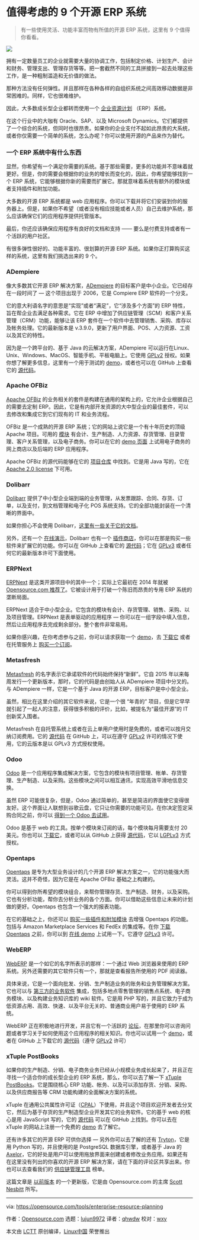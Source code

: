 值得考虑的 9 个开源 ERP 系统
======

> 有一些使用灵活、功能丰富而物有所值的开源 ERP 系统，这里有 9 个值得你看看。

![](https://opensource.com/sites/default/files/styles/image-full-size/public/lead-images/BUSINESS_orgchart1.png?itok=tukiFj89)

拥有一定数量员工的企业就需要大量的协调工作，包括制定价格、计划生产、会计和财务、管理支出、管理存货等等。把一套截然不同的工具拼接到一起去处理这些工作，是一种粗制滥造和无价值的做法。

那种方法没有任何弹性。并且那样在各种各样的自组织系统之间高效移动数据是非常困难的。同样，它也很难维护。

因此，大多数成长型企业都转而使用一个 [企业资源计划][1] （ERP）系统。

在这个行业中的大咖有 Oracle、SAP、以及 Microsoft Dynamics。它们都提供了一个综合的系统，但同时也很昂贵。如果你的企业支付不起如此昂贵的大系统，或者你仅需要一个简单的系统，怎么办呢？你可以使用开源的产品来作为替代。

### 一个 ERP 系统中有什么东西

显然，你希望有一个满足你需要的系统。基于那些需要，更多的功能并不意味着就更好。但是，你的需要会根据你的业务的增长而变化的，因此，你希望能够找到一个 ERP 系统，它能够根据你新的需要而扩展它。那就意味着系统有额外的模块或者支持插件和附加功能。

大多数的开源 ERP 系统都是 web 应用程序。你可以下载并将它们安装到你的服务器上。但是，如果你不希望（或者没有相应技能或者人员）自己去维护系统，那么应该确保它们的应用程序提供托管版本。

最后，你还应该确保应用程序有良好的文档和支持 —— 要么是付费支持或者有一个活跃的用户社区。

有很多弹性很好的、功能丰富的、很划算的开源 ERP 系统。如果你正打算购买这样的系统，这里有我们挑选出来的 9 个。

### ADempiere

像大多数其它开源 ERP 解决方案，[ADempiere][2] 的目标客户是中小企业。它已经存在一段时间了 — 这个项目出现于 2006，它是 Compiere ERP 软件的一个分支。

它的意大利语名字的意思是“实现”或者“满足”，它“涉及多个方面”的 ERP 特性，旨在帮企业去满足各种需求。它在 ERP 中增加了供应链管理（SCM）和客户关系管理（CRM）功能，能够让该 ERP 套件在一个软件中去管理销售、采购、库存以及帐务处理。它的最新版本是 v.3.9.0，更新了用户界面、POS、人力资源、工资以及其它的特性。

因为是一个跨平台的、基于 Java 的云解决方案，ADempiere 可以运行在Linux、Unix、Windows、MacOS、智能手机、平板电脑上。它使用 [GPLv2][3] 授权。如果你想了解更多信息，这里有一个用于测试的 [demo][4]，或者也可以在 GitHub 上查看它的 [源代码][5]。

### Apache OFBiz

[Apache OFBiz][6] 的业务相关的套件是构建在通用的架构上的，它允许企业根据自己的需要去定制 ERP。因此，它是有内部开发资源的大中型企业的最佳套件，可以去修改和集成它到它们现有的 IT 和业务流程。

OFBiz 是一个成熟的开源 ERP 系统；它的网站上说它是一个有十年历史的顶级 Apache 项目。可用的 [模块][7] 有会计、生产制造、人力资源、存货管理、目录管理、客户关系管理，以及电子商务。你可以在它的 [demo 页面][8] 上试用电子商务的网上商店以及后端的 ERP 应用程序。

Apache OFBiz 的源代码能够在它的 [项目仓库][9] 中找到。它是用 Java 写的，它在 [Apache 2.0 license][10] 下可用。

### Dolibarr

[Dolibarr][11] 提供了中小型企业端到端的业务管理，从发票跟踪、合同、存货、订单，以及支付，到文档管理和电子化 POS 系统支持。它的全部功能封装在一个清晰的界面中。

如果你担心不会使用 Dolibarr，[这里有一些关于它的文档][12]。

另外，还有一个 [在线演示][13]，Dolibarr 也有一个 [插件商店][14]，你可以在那是购买一些软件来扩展它的功能。你可以在 GitHub 上查看它的 [源代码][15]；它在 [GPLv3][16] 或者任何它的最新版本许可下面使用。

### ERPNext

[ERPNext][17] 是这类开源项目中的其中一个；实际上它最初在 2014 年就被 [Opensource.com 推荐了][18]。它被设计用于打破一个陈旧而昂贵的专用 ERP 系统的垄断局面。

ERPNext 适合于中小型企业。它包含的模块有会计、存货管理、销售、采购、以及项目管理。ERPNext 是表单驱动的应用程序 — 你可以在一组字段中填入信息，然后让应用程序去完成剩余部分。整个套件非常易用。

如果你感兴趣，在你考虑参与之前，你可以请求获取一个 [demo][19]，去 [下载它][20] 或者在托管服务上 [购买一个订阅][21]。

### Metasfresh

[Metasfresh][22] 的名字表示它承诺软件的代码始终保持“新鲜”。它自 2015 年以来每周发行一个更新版本，那时，它的代码是由创始人从 ADempiere 项目中分叉的。与 ADempiere 一样，它是一个基于 Java 的开源 ERP，目标客户是中小型企业。

虽然，相比在这里介绍的其它软件来说，它是一个很 “年青的” 项目，但是它早早就引起了一起人的注意，获得很多积极的评价，比如，被提名为“最佳开源”的 IT 创新奖入围者。

Metasfresh 在自托管系统上或者在云上单用户使用时是免费的，或者可以按月交纳订阅费用。它的 [源代码][23] 在 GitHub 上，可以在遵守 [GPLv2][24] 许可的情况下使用，它的云版本是以 GPLv3 方式授权使用。

### Odoo

[Odoo][25] 是一个应用程序集成解决方案，它包含的模块有项目管理、帐单、存货管理、生产制造、以及采购。这些模块之间可以相互通讯，实现高效平滑地信息交换。

虽然 ERP 可能很复杂，但是，Odoo 通过简单的，甚至是简洁的界面使它变得很友好。这个界面让人联想到谷歌云盘，它只让你需要的功能可见。在你决定签定采购合同之前，你可以 [得到一个 Odoo 去试用][26]。

Odoo 是基于 web 的工具。按单个模块来订阅的话，每个模块每月需要支付 20 美元。你也可以 [下载它][27]，或者可以从 GitHub 上获得 [源代码][28]，它以 [LGPLv3][29] 方式授权。

### Opentaps

[Opentaps][30] 是专为大型业务设计的几个开源 ERP 解决方案之一，它的功能强大而灵活。这并不奇怪，因为它是在  Apache OFBiz 基础之上构建的。

你可以得到你所希望的模块组合，来帮你管理存货、生产制造、财务，以及采购。它也有分析功能，帮你去分析业务的各个方面。你可以借助这些信息让未来的计划做的更好。Opentaps 也包含一个强大的报表功能。

在它的基础之上，你还可以 [购买一些插件和附加模块][31] 去增强 Opentaps 的功能。包括与 Amazon Marketplace Services 和 FedEx 的集成等。在你 [下载 Opentaps][32] 之前，你可以到 [在线 demo][33] 上试用一下。它遵守 [GPLv3][34] 许可。

### WebERP

[WebERP][35] 是一个如它的名字所表示的那样：一个通过 Web 浏览器来使用的 ERP 系统。另外还需要的其它软件只有一个，那就是查看报告所使用的 PDF 阅读器。

具体来说，它是一个面向批发、分销、生产制造业务的账务和业务管理解决方案。它也可以与 [第三方的业务软件][36] 集成，包括多地点零售管理的销售点系统、电子商务模块、以及构建业务知识库的 wiki 软件。它是用 PHP 写的，并且它致力于成为低资源占用、高效、快速、以及平台无关的、普通商业用户易于使用的 ERP 系统。

WebERP 正在积极地进行开发，并且它有一个活跃的 [论坛][37]，在那里你可以咨询问题或者学习关于如何使用这个应用程序的相关知识。你也可以试用一个 [demo][38]，或者在 GitHub 上下载它的 [源代码][39]（遵守 [GPLv2][40] 许可）

### xTuple PostBooks

如果你的生产制造、分销、电子商务业务已经从小规模业务成长起来了，并且正在寻找一个适合你的成长型企业的 ERP 系统，那么，你可以去了解一下 [xTuple PostBooks][41]。它是围绕核心 ERP 功能、帐务、以及可以添加存货、分销、采购、以及供应商报告等 CRM 功能构建的全面解决方案的系统。

xTuple 在通用公共属性许可证（[CPAL][42]）下使用，并且这个项目欢迎开发者去分叉它，然后为基于存货的生产制造型企业开发其它的业务软件。它的基于 web 的核心是用 JavaScript 写的，它的 [源代码][43] 可以在 GitHub 上找到。你可以去在 xTuple 的网站上注册一个免费的 [demo][44] 去了解它。

还有许多其它的开源 ERP 可供你选择 — 另外你可以去了解的还有 [Tryton][45]，它是用 Python 写的，并且使用的是 PostgreSQL 数据库引擎，或者基于 Java 的 [Axelor][46]，它的好处是用户可以使用拖放界面来创建或者修改业务应用。如果还有在这里没有列出的你喜欢的开源 ERP 解决方案，请在下面的评论区共享出来。你也可以去查看我们的 [供应链管理工具][47] 榜单。

这篇文章是 [以前版本][48] 的一个更新版，它是由 Opensource.com 的主席 [Scott Nesbitt][49] 所写。

--------------------------------------------------------------------------------

via: https://opensource.com/tools/enterprise-resource-planning

作者：[Opensource.com][a]
选题：[lujun9972](https://github.com/lujun9972)
译者：[qhwdw](https://github.com/qhwdw)
校对：[wxy](https://github.com/wxy)

本文由 [LCTT](https://github.com/LCTT/TranslateProject) 原创编译，[Linux中国](https://linux.cn/) 荣誉推出

[a]:https://opensource.com
[1]:http://en.wikipedia.org/wiki/Enterprise_resource_planning
[2]:http://www.adempiere.net/welcome
[3]:http://wiki.adempiere.net/License
[4]:http://www.adempiere.net/web/guest/demo
[5]:https://github.com/adempiere/adempiere
[6]:http://ofbiz.apache.org/
[7]:https://ofbiz.apache.org/business-users.html#UsrModules
[8]:http://ofbiz.apache.org/ofbiz-demos.html
[9]:http://ofbiz.apache.org/source-repositories.html
[10]:http://www.apache.org/licenses/LICENSE-2.0
[11]:http://www.dolibarr.org/
[12]:http://wiki.dolibarr.org/index.php/What_Dolibarr_can%27t_do
[13]:http://www.dolibarr.org/onlinedemo
[14]:http://www.dolistore.com/
[15]:https://github.com/Dolibarr/dolibarr
[16]:https://github.com/Dolibarr/dolibarr/blob/develop/COPYING
[17]:https://erpnext.com/
[18]:https://opensource.com/business/14/11/building-open-source-erp
[19]:https://frappe.erpnext.com/request-a-demo
[20]:https://erpnext.com/download
[21]:https://erpnext.com/pricing
[22]:http://metasfresh.com/en/
[23]:https://github.com/metasfresh/metasfresh
[24]:https://github.com/metasfresh/metasfresh/blob/master/LICENSE.md
[25]:https://www.odoo.com/
[26]:https://www.odoo.com/page/start
[27]:https://www.odoo.com/page/download
[28]:https://github.com/odoo
[29]:https://github.com/odoo/odoo/blob/11.0/LICENSE
[30]:http://www.opentaps.org/
[31]:http://shop.opentaps.org/
[32]:http://www.opentaps.org/products/download
[33]:http://www.opentaps.org/products/online-demo
[34]:https://www.gnu.org/licenses/agpl-3.0.html
[35]:http://www.weberp.org/
[36]:http://www.weberp.org/Links.html
[37]:http://www.weberp.org/forum/
[38]:http://www.weberp.org/weberp/
[39]:https://github.com/webERP-team/webERP
[40]:https://github.com/webERP-team/webERP#legal
[41]:https://xtuple.com/
[42]:https://xtuple.com/products/license-options#cpal
[43]:http://xtuple.github.io/
[44]:https://xtuple.com/free-demo
[45]:http://www.tryton.org/
[46]:https://www.axelor.com/
[47]:https://opensource.com/tools/supply-chain-management
[48]:https://opensource.com/article/16/3/top-4-open-source-erp-systems
[49]:https://opensource.com/users/scottnesbitt
